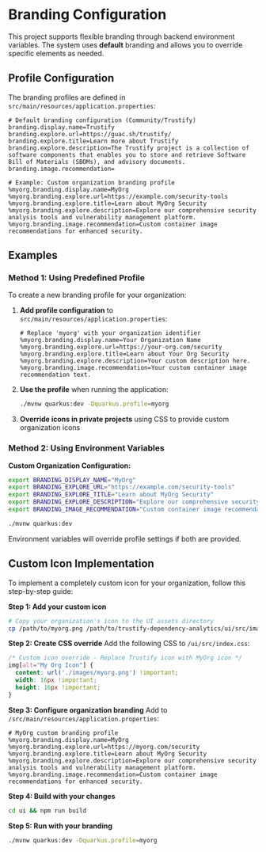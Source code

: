 # Branding Configuration

This project supports flexible branding through backend environment variables. The system uses **default** branding and allows you to override specific elements as needed.

## Profile Configuration

The branding profiles are defined in `src/main/resources/application.properties`:

```properties
# Default branding configuration (Community/Trustify)
branding.display.name=Trustify
branding.explore.url=https://guac.sh/trustify/
branding.explore.title=Learn more about Trustify
branding.explore.description=The Trustify project is a collection of software components that enables you to store and retrieve Software Bill of Materials (SBOMs), and advisory documents.
branding.image.recommendation=

# Example: Custom organization branding profile
%myorg.branding.display.name=MyOrg
%myorg.branding.explore.url=https://example.com/security-tools
%myorg.branding.explore.title=Learn about MyOrg Security
%myorg.branding.explore.description=Explore our comprehensive security analysis tools and vulnerability management platform.
%myorg.branding.image.recommendation=Custom container image recommendations for enhanced security.
```

## Examples

### Method 1: Using Predefined Profile

To create a new branding profile for your organization:

1. **Add profile configuration** to `src/main/resources/application.properties`:
   ```properties
   # Replace 'myorg' with your organization identifier
   %myorg.branding.display.name=Your Organization Name
   %myorg.branding.explore.url=https://your-org.com/security
   %myorg.branding.explore.title=Learn about Your Org Security
   %myorg.branding.explore.description=Your custom description here.
   %myorg.branding.image.recommendation=Your custom container image recommendation text.
   ```

2. **Use the profile** when running the application:
   ```bash
   ./mvnw quarkus:dev -Dquarkus.profile=myorg
   ```

3. **Override icons in private projects** using CSS to provide custom organization icons

### Method 2: Using Environment Variables

**Custom Organization Configuration:**
```bash
export BRANDING_DISPLAY_NAME="MyOrg"
export BRANDING_EXPLORE_URL="https://example.com/security-tools"
export BRANDING_EXPLORE_TITLE="Learn about MyOrg Security"
export BRANDING_EXPLORE_DESCRIPTION="Explore our comprehensive security analysis tools and vulnerability management platform."
export BRANDING_IMAGE_RECOMMENDATION="Custom container image recommendations for enhanced security."

./mvnw quarkus:dev
```

Environment variables will override profile settings if both are provided.

## Custom Icon Implementation

To implement a completely custom icon for your organization, follow this step-by-step guide:

**Step 1: Add your custom icon**
```bash
# Copy your organization's icon to the UI assets directory
cp /path/to/myorg.png /path/to/trustify-dependency-analytics/ui/src/images/myorg.png
```

**Step 2: Create CSS override**
Add the following CSS to `/ui/src/index.css`:
```css
/* Custom icon override - Replace Trustify icon with MyOrg icon */
img[alt="My Org Icon"] {
  content: url('./images/myorg.png') !important;
  width: 16px !important;
  height: 16px !important;
}
```

**Step 3: Configure organization branding**
Add to `/src/main/resources/application.properties`:
```properties
# MyOrg custom branding profile
%myorg.branding.display.name=MyOrg
%myorg.branding.explore.url=https://myorg.com/security
%myorg.branding.explore.title=Learn about MyOrg Security
%myorg.branding.explore.description=Explore our comprehensive security analysis tools and vulnerability management platform.
%myorg.branding.image.recommendation=Custom container image recommendations for enhanced security.
```

**Step 4: Build with your changes**
```bash
cd ui && npm run build
```

**Step 5: Run with your branding**
```bash
./mvnw quarkus:dev -Dquarkus.profile=myorg
```